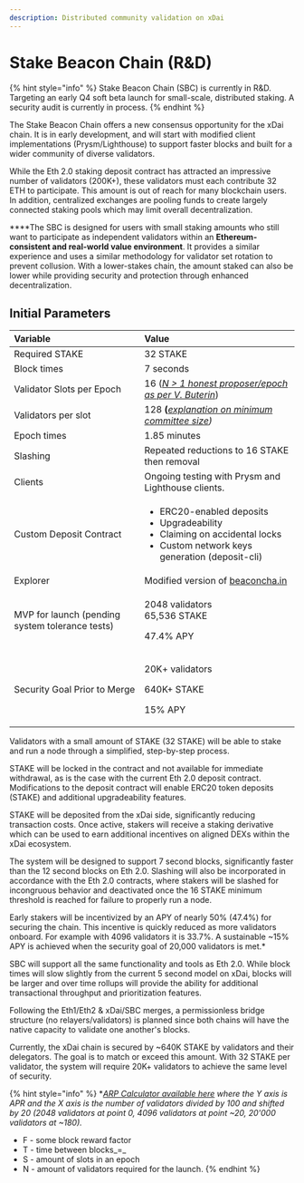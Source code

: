 ```yaml
---
description: Distributed community validation on xDai
---
```


# Stake Beacon Chain \(R&D\)

{% hint style="info" %}
Stake Beacon Chain \(SBC\) is currently in R&D. Targeting an early Q4 soft beta launch for small-scale, distributed staking. A security audit is currently in process. 
{% endhint %}

‌The Stake Beacon Chain offers a new consensus opportunity for the xDai chain. It is in early development, and will start with modified client implementations \(Prysm/Lighthouse\) to support faster blocks and built for a wider community of diverse validators.

‌While the Eth 2.0 staking deposit contract has attracted an impressive number of validators \(200K+\), these validators must each contribute 32 ETH to participate. This amount is out of reach for many blockchain users. In addition, centralized exchanges are pooling funds to create largely connected staking pools which may limit overall decentralization.

**‌**The SBC is designed for users with small staking amounts who still want to participate as independent validators within an **Ethereum-consistent and real-world value environment**. It provides a similar experience and uses a similar methodology for validator set rotation to prevent collusion. With a lower-stakes chain, the amount staked can also be lower while providing security and protection through enhanced decentralization.

## **Initial Parameters**

<table>
  <thead>
    <tr>
      <th style="text-align:left"><b>Variable</b>
      </th>
      <th style="text-align:left"><b>Value</b>
      </th>
    </tr>
  </thead>
  <tbody>
    <tr>
      <td style="text-align:left">Required STAKE</td>
      <td style="text-align:left">32 STAKE</td>
    </tr>
    <tr>
      <td style="text-align:left">Block times</td>
      <td style="text-align:left">7 seconds</td>
    </tr>
    <tr>
      <td style="text-align:left">Validator Slots per Epoch</td>
      <td style="text-align:left">16 (<a href="https://notes.ethereum.org/@vbuterin/rkhCgQteN?type=view#Why-32-ETH-validator-sizes"><em>N &gt; 1 honest proposer/epoch as per V. Buterin</em></a>)</td>
    </tr>
    <tr>
      <td style="text-align:left">Validators per slot</td>
      <td style="text-align:left">128<b> (</b><a href="https://medium.com/@chihchengliang/minimum-committee-size-explained-67047111fa20"><em>explanation on minimum committee size</em></a><em>) </em>
      </td>
    </tr>
    <tr>
      <td style="text-align:left">Epoch times</td>
      <td style="text-align:left">1.85 minutes</td>
    </tr>
    <tr>
      <td style="text-align:left">Slashing</td>
      <td style="text-align:left">Repeated reductions to 16 STAKE then removal</td>
    </tr>
    <tr>
      <td style="text-align:left">Clients</td>
      <td style="text-align:left">Ongoing testing with Prysm and Lighthouse clients.</td>
    </tr>
    <tr>
      <td style="text-align:left">Custom Deposit Contract</td>
      <td style="text-align:left">
        <ul>
          <li>ERC20-enabled deposits</li>
          <li>Upgradeability</li>
          <li>Claiming on accidental locks</li>
          <li>Custom network keys generation (deposit-cli)</li>
        </ul>
      </td>
    </tr>
    <tr>
      <td style="text-align:left">Explorer</td>
      <td style="text-align:left">Modified version of <a href="http://beaconcha.in/">beaconcha.in</a> 
      </td>
    </tr>
    <tr>
      <td style="text-align:left">MVP for launch (pending system tolerance tests)</td>
      <td style="text-align:left">
        <p>2048 validators
          <br />65,536 STAKE</p>
        <p>47.4% APY</p>
      </td>
    </tr>
    <tr>
      <td style="text-align:left">Security Goal Prior to Merge</td>
      <td style="text-align:left">
        <p>20K+ validators</p>
        <p>640K+ STAKE</p>
        <p>15% APY</p>
      </td>
    </tr>
  </tbody>
</table>

Validators with a small amount of STAKE \(32 STAKE\) will be able to stake and run a node through a simplified, step-by-step process.

‌STAKE will be locked in the contract and not available for immediate withdrawal, as is the case with the current Eth 2.0 deposit contract. Modifications to the deposit contract will enable ERC20 token deposits \(STAKE\) and additional upgradeability features.

STAKE will be deposited from the xDai side, significantly reducing transaction costs. Once active, stakers will receive a staking derivative which can be used to earn additional incentives on aligned DEXs within the xDai ecosystem.

The system will be designed to support 7 second blocks, significantly faster than the 12 second blocks on Eth 2.0. Slashing will also be incorporated in accordance with the Eth 2.0 contracts, where stakers will be slashed for incongruous behavior and deactivated once the 16 STAKE minimum threshold is reached for failure to properly run a node.

Early stakers will be incentivized by an APY of nearly 50% \(47.4%\) for securing the chain. This incentive is quickly reduced as more validators onboard. For example with 4096 validators it is 33.7%. A sustainable ~15% APY is achieved when the security goal of 20,000 validators is met.\*

SBC will support all the same functionality and tools as Eth 2.0. While block times will slow slightly from the current 5 second model on xDai, blocks will be larger and over time rollups will provide the ability for additional transactional throughput and prioritization features. 

Following the Eth1/Eth2 & xDai/SBC merges, a permissionless bridge structure \(no relayers/validators\) is planned since both chains will have the native capacity to validate one another's blocks.

Currently, the xDai chain is secured by ~640K STAKE by validators and their delegators. The goal is to match or exceed this amount. With 32 STAKE per validator, the system will require 20K+ validators to achieve the same level of security.

{% hint style="info" %}
\*[_ARP Calculator available here_](https://www.desmos.com/calculator/svnsuuyhf9) _where the Y axis is APR and the X axis is the number of validators divided by 100 and shifted by 20 \(2048 validators at point 0, 4096 validators at point ~20, 20'000 validators at ~180\)._

* F - some block reward factor
* T - time between blocks_=_
* S - amount of slots in an epoch
* N - amount of validators required for the launch.
{% endhint %}

